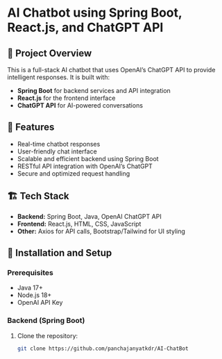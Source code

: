# AI Chatbot using Spring Boot, React.js, and ChatGPT API

## 📌 Project Overview
This is a full-stack AI chatbot that uses OpenAI’s ChatGPT API to provide intelligent responses. It is built with:
- **Spring Boot** for backend services and API integration
- **React.js** for the frontend interface
- **ChatGPT API** for AI-powered conversations

## 🚀 Features
- Real-time chatbot responses
- User-friendly chat interface
- Scalable and efficient backend using Spring Boot
- RESTful API integration with OpenAI’s ChatGPT
- Secure and optimized request handling

## 🏗️ Tech Stack
- **Backend:** Spring Boot, Java, OpenAI ChatGPT API
- **Frontend:** React.js, HTML, CSS, JavaScript
- **Other:** Axios for API calls, Bootstrap/Tailwind for UI styling

## 🔧 Installation and Setup

### Prerequisites
- Java 17+
- Node.js 18+
- OpenAI API Key

### Backend (Spring Boot)
1. Clone the repository:
   ```sh
   git clone https://github.com/panchajanyatkdr/AI-ChatBot
